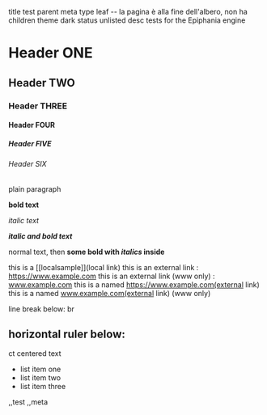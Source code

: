 title test
parent meta
type leaf -- la pagina è alla fine dell'albero, non ha children
theme dark
status unlisted
desc tests for the Epiphania engine

# Header ONE
## Header TWO
### Header THREE
#### Header FOUR
##### Header FIVE
###### Header SIX

plain paragraph

**bold text**

_italic text_

**_italic and bold text_**

normal text, then **some bold with _italics_ inside**

this is a [[localsample]](local link)
this is an external link : https://www.example.com
this is an external link (www only) : www.example.com
this is a named https://www.example.com(external link)
this is a named www.example.com(external link) (www only)

line break below:
br

horizontal ruler below:
---
ct centered text

- list item one
- list item two
- list item three

,,test
,,meta
